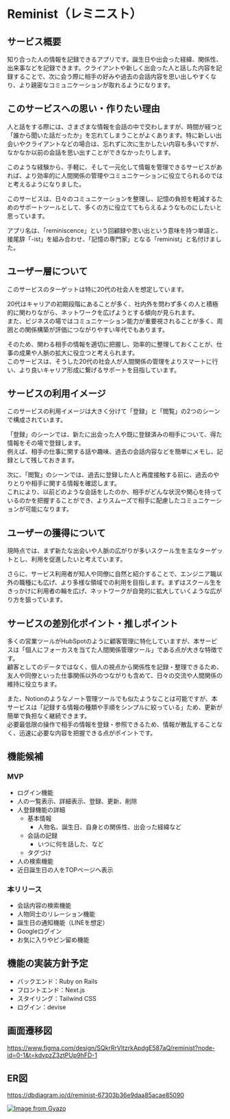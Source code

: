 # Reminist（レミニスト）

## サービス概要
<!-- どんなサービスなのかを３行で説明してください。 -->
知り合った人の情報を記録できるアプリです。誕生日や出会った経緯、関係性、出来事などを記録できます。クライアントや新しく出会った人と話した内容を記録することで、次に会う際に相手の好みや過去の会話内容を思い出しやすくなり、より親密なコミュニケーションが取れるようになります。


## このサービスへの思い・作りたい理由
<!-- このサービスの題材となるものに関してのエピソードがあれば詳しく教えてください。
このサービスを思いつくにあたって元となる思いがあれば詳しく教えてください。 -->
人と話をする際には、さまざまな情報を会話の中で交わしますが、時間が経つと「誰から聞いた話だったか」を忘れてしまうことがよくあります。特に新しい出会いやクライアントなどの場合は、忘れずに次に生かしたい内容も多いですが、なかなか以前の会話を思い出すことができなかったりします。

このような経験から、手軽に、そして一元化して情報を管理できるサービスがあれば、より効率的に人間関係の管理やコミュニケーションに役立てられるのではと考えるようになりました。

このサービスは、日々のコミュニケーションを整理し、記憶の負担を軽減するためのサポートツールとして、多くの方に役立ててもらえるようなものにしたいと思っています。

アプリ名は、「reminiscence」という回顧録や思い出という意味を持つ単語と、接尾辞「-ist」を組み合わせ、「記憶の専門家」となる「reminist」と名付けました。


## ユーザー層について
<!-- 決めたユーザー層についてどうしてその層を対象にしたのかそれぞれ理由を教えてください。 -->
このサービスのターゲットは特に20代の社会人を想定しています。

20代はキャリアの初期段階にあることが多く、社内外を問わず多くの人と積極的に関わりながら、ネットワークを広げようとする傾向が見られます。  
また、ビジネスの場ではコミュニケーション能力が重要視されることが多く、周囲との関係構築が評価につながりやすい年代でもあります。

そのため、関わる相手の情報を適切に把握し、効率的に整理しておくことが、仕事の成果や人脈の拡大に役立つと考えられます。  
このサービスは、そうした20代の社会人が人間関係の管理をよりスマートに行い、より良いキャリア形成に繋げるサポートを目指しています。


## サービスの利用イメージ
<!-- ユーザーがこのサービスをどのように利用できて、それによってどんな価値を得られるかを簡単に説明してください。 -->
このサービスの利用イメージは大きく分けて「登録」と「閲覧」の2つのシーンで構成されています。

「登録」のシーンでは、新たに出会った人や既に登録済みの相手について、得た情報をその場で登録します。  
例えば、相手の仕事に関する話や趣味、過去の会話内容などを簡単にメモし、記録として残しておきます。

次に、「閲覧」のシーンでは、過去に登録した人と再度接触する前に、過去のやりとりや相手に関する情報を確認します。  
これにより、以前どのような会話をしたのか、相手がどんな状況や関心を持っているのかを把握することができ、よりスムーズで相手に配慮したコミュニケーションが可能になります。


## ユーザーの獲得について
<!-- 想定したユーザー層に対してそれぞれどのようにサービスを届けるのか現状考えていることがあれば教えてください。 -->
現時点では、まず新たな出会いや人脈の広がりが多いスクール生を主なターゲットとし、利用を促進したいと考えています。

さらに、サービス利用者が知人や同僚に自然と紹介することで、エンジニア職以外の職種にも広げ、より多様な領域での利用を目指します。まずはスクール生をきっかけに利用者の輪を広げ、ネットワークが自発的に拡大していくような広がり方を狙っています。


## サービスの差別化ポイント・推しポイント
<!-- 似たようなサービスが存在する場合、そのサービスとの明確な差別化ポイントとその差別化ポイントのどこが優れているのか教えてください。
独自性の強いサービスの場合、このサービスの推しとなるポイントを教えてください。 -->
多くの営業ツールがHubSpotのように顧客管理に特化していますが、本サービスは「個人にフォーカスを当てた人間関係管理ツール」である点が大きな特徴です。  
顧客としてのデータではなく、個人の視点から関係性を記録・整理できるため、友人や同僚といった仕事関係以外のつながりも含めて、日々の交流や人間関係の維持に役立ちます。

また、Notionのようなノート管理ツールでも似たようなことは可能ですが、本サービスは「記録する情報の種類や手順をシンプルに絞っている」ため、更新が簡単で負担なく継続できます。  
必要最低限の操作で相手の情報を登録・参照できるため、情報が散乱することなく、迅速に必要な内容を把握できる点がポイントです。


## 機能候補
<!-- 現状作ろうと思っている機能、案段階の機能をしっかりと固まっていなくても構わないのでMVPリリース時に作っていたいもの、本リリースまでに作っていたいものをそれぞれ分けて教えてください。 -->

### MVP
- ログイン機能
- 人の一覧表示、詳細表示、登録、更新、削除
- 人登録機能の詳細
  - 基本情報
    - 人物名、誕生日、自身との関係性、出会った経緯など
  - 会話の記録
    - いつに何を話した、など
  - タグづけ
- 人の検索機能
- 近日誕生日の人をTOPページへ表示

### 本リリース
- 会話内容の検索機能
- 人物同士のリレーション機能
- 誕生日の通知機能（LINEを想定）
- Googleログイン
- お気に入りやピン留め機能


## 機能の実装方針予定
<!-- 一般的なCRUD以外の実装予定の機能についてそれぞれどのようなイメージ(使用するAPIや)で実装する予定なのか現状考えているもので良いので教えて下さい。 -->

- バックエンド：Ruby on Rails
- フロントエンド：Next.js
- スタイリング：Tailwind CSS
- ログイン：devise

## 画面遷移図

https://www.figma.com/design/SQkrRrVltzrkApdgE587aQ/reminist?node-id=0-1&t=kdvpzZ3ztPUp9hFD-1

## ER図

https://dbdiagram.io/d/reminist-67303b36e9daa85acae85090

[![Image from Gyazo](https://i.gyazo.com/010dad218ce698a37a9f66e1dcdbee93.png)](https://gyazo.com/010dad218ce698a37a9f66e1dcdbee93)
